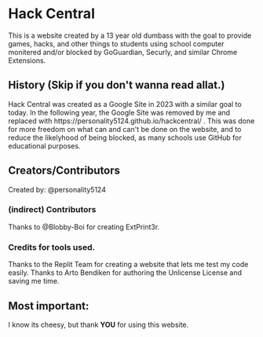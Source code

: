 <h1>Hack Central</h1>
This is a website created by a 13 year old dumbass with the goal to provide games, hacks, and other things to students using school computer monitered and/or blocked by GoGuardian, Securly, and similar Chrome Extensions.
<h2>History (Skip if you don't wanna read allat.)</h2>
Hack Central was created as a Google Site in 2023 with a similar goal to today. In the following year, the Google Site was removed by me and replaced with https://personality5124.github.io/hackcentral/ . This was done for more freedom on what can and can't be done on the website, and to reduce the likelyhood of being blocked, as many schools use GitHub for educational purposes.
<h2>Creators/Contributors</h2>
Created by: @personality5124

<h3>(indirect) Contributors</h3>
Thanks to @Blobby-Boi for creating ExtPrint3r.

<h3>Credits for tools used.</h3>
Thanks to the Replit Team for creating a website that lets me test my code easily.
Thanks to Arto Bendiken for authoring the Unlicense License and saving me time.

<h2>Most important:</h2>
I know its cheesy, but thank <strong>YOU</strong> for using this website.
